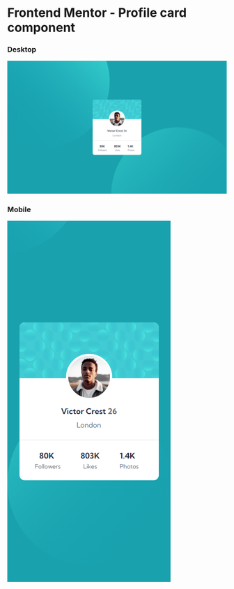 # Frontend Mentor - Profile card component

### Desktop

![Design preview for the Profile card component coding challenge](./design/output1.png)

### Mobile

![Design preview for the Profile card component coding challenge](./design/output2.png)
